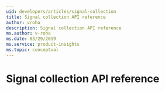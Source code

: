 ```yaml
---
uid: developers/articles/signal-collection
title: Signal collection API reference
author: vroha
description: Signal collection API reference
ms.author: v-roha
ms.date: 03/29/2019
ms.service: product-insights
ms.topic: conceptual
---
```

# Signal collection API reference


